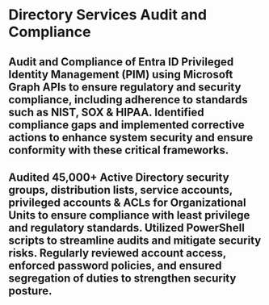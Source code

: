# Directory Services Audit and Compliance 

## Audit and Compliance of Entra ID Privileged Identity Management (PIM) using Microsoft Graph APIs to ensure regulatory and security compliance, including adherence to standards such as NIST, SOX & HIPAA. Identified compliance gaps and implemented corrective actions to enhance system security and ensure conformity with these critical frameworks.

## Audited 45,000+ Active Directory security groups, distribution lists, service accounts, privileged accounts & ACLs for Organizational Units to ensure compliance with least privilege and regulatory standards. Utilized PowerShell scripts to streamline audits and mitigate security risks. Regularly reviewed account access, enforced password policies, and ensured segregation of duties to strengthen security posture.

